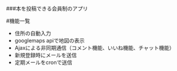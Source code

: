 ###本を投稿できる会員制のアプリ

#機能一覧
- 住所の自動入力
- googlemaps apiで地図の表示
- Ajaxによる非同期通信（コメント機能、いいね機能、チャット機能）
- 新規登録時にメールを送信
- 定期メールをcronで送信
